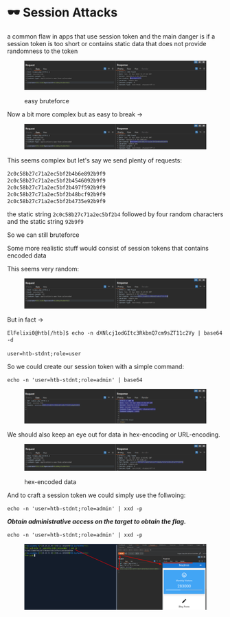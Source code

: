 # 🕶️ Session Attacks

a common flaw in apps that use session token and the main danger is if a session token is too short or contains static data that does not provide randomness to the token

<figure><img src="../../../.gitbook/assets/image (12) (1) (1) (1) (2).png" alt=""><figcaption><p>easy bruteforce</p></figcaption></figure>

Now a bit more complex but as easy to break ->

<figure><img src="../../../.gitbook/assets/image (1) (1) (1) (1) (1) (1) (1) (1) (1) (1) (1) (1) (1) (1) (1) (1) (1) (1) (1) (1) (1) (1) (1) (1) (1) (2) (1) (1) (1) (1) (1) (1) (1) (1) (1) (1).png" alt=""><figcaption></figcaption></figure>

This seems complex but let's say we send plenty of requests:

```
2c0c58b27c71a2ec5bf2b4b6e892b9f9
2c0c58b27c71a2ec5bf2b4546092b9f9
2c0c58b27c71a2ec5bf2b497f592b9f9
2c0c58b27c71a2ec5bf2b48bcf92b9f9
2c0c58b27c71a2ec5bf2b4735e92b9f9
```

the static string `2c0c58b27c71a2ec5bf2b4` followed by four random characters and the static string `92b9f9`

So we can still bruteforce

Some more realistic stuff would consist of session tokens that contains encoded data

This seems very random:

<figure><img src="../../../.gitbook/assets/image (2) (1) (1) (1) (1) (1) (1) (1) (1) (1) (1) (1) (1) (1) (1) (1) (1) (1) (1) (1) (1) (2) (1) (1) (1) (1) (1) (1) (1) (1).png" alt=""><figcaption></figcaption></figure>

But in fact ->

```shell-session
ElFelixi0@htb[/htb]$ echo -n dXNlcj1odGItc3RkbnQ7cm9sZT11c2Vy | base64 -d

user=htb-stdnt;role=user
```

So we could create our session token with a simple command:

```shell-session
echo -n 'user=htb-stdnt;role=admin' | base64
```

<figure><img src="../../../.gitbook/assets/image (3) (1) (1) (1) (1) (1) (1) (1) (1) (1) (1) (1) (1) (1) (1) (1) (1) (1) (1) (2) (1) (1) (1) (1) (1).png" alt=""><figcaption></figcaption></figure>

We should also keep an eye out for data in hex-encoding or URL-encoding.

<figure><img src="../../../.gitbook/assets/image (4) (1) (1) (1) (1) (1) (1) (1) (1) (1) (1) (1) (1) (1) (1) (1) (1) (2) (1) (1) (1) (1).png" alt=""><figcaption><p>hex-encoded data</p></figcaption></figure>

And to craft a session token we could simply use the follwoing:

```shell-session
echo -n 'user=htb-stdnt;role=admin' | xxd -p
```

_**Obtain administrative access on the target to obtain the flag.**_

```
echo -n 'user=htb-stdnt;role=admin' | xxd -p
```

<figure><img src="../../../.gitbook/assets/image (5) (1) (1) (1) (1) (1) (1) (1) (1) (1) (1) (1) (1) (2) (1).png" alt=""><figcaption></figcaption></figure>
